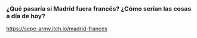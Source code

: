 ### ¿Qué pasaría si Madrid fuera francés? ¿Cómo serían las cosas a día de hoy?

https://sepe-army.itch.io/madrid-frances
